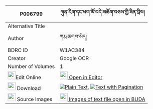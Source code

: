 |P006799|ཀུན་རིག་དང་ཕག་མོ་བདེ་མཆོག་བཅས་ཀྱི་ཟིན་བྲིས། 
| --- | --- 
|Alternative Title |
|Author| ཀརྨ་ཆགས་མེད།
|BDRC ID | W1AC384
|Creator | Google OCR
|Number of Volumes| 1
|<img width="25" src="https://img.icons8.com/color/25/000000/edit-property.png">Edit Online| [<img width="25" src="https://avatars.githubusercontent.com/u/45091458?s=200&v=4"> Open in Editor](http://editor.openpecha.org/P006799)
|<img width="25" src="https://img.icons8.com/fluent/48/000000/download-2.png"/>  Download | [![](https://img.icons8.com/color/20/000000/txt.png)Plain Text](https://github.com/Openpecha/P006799/releases/download/v2/kunrik_dang_pakmo_demchok_che__plain_P006799.zip), [![](https://img.icons8.com/color/20/000000/txt.png)Text with Pagination](https://github.com/Openpecha/P006799/releases/download/v2/kunrik_dang_pakmo_demchok_che__pages_P006799.zip)
|<img width="25" src="https://img.icons8.com/plasticine/100/000000/pictures-folder.png"/>  Source Images | [<img width="25" src="https://library.bdrc.io/icons/BUDA-small.svg"> Images of text file open in BUDA](https://library.bdrc.io/show/bdr:W1AC384)